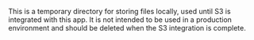 This is a temporary directory for storing files locally, used until S3 is integrated
with this app. It is not intended to be used in a production environment and should
be deleted when the S3 integration is complete.
